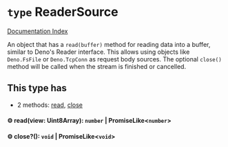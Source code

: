# `type` ReaderSource

[Documentation Index](../README.md)

An object that has a `read(buffer)` method for reading data into a buffer, similar to Deno's Reader interface.
This allows using objects like `Deno.FsFile` or `Deno.TcpConn` as request body sources.
The optional `close()` method will be called when the stream is finished or cancelled.

## This type has

- 2 methods:
[read](#-readview-uint8array-number--promiselikenumber),
[close](#-close-void--promiselikevoid)


#### ⚙ read(view: Uint8Array): `number` | PromiseLike\<`number`>



#### ⚙ close?(): `void` | PromiseLike\<`void`>



